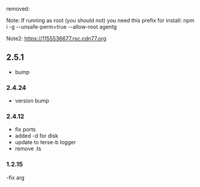 
removed:

Note: If running as root (you should not) you need this prefix for install: npm i -g --unsafe-perm=true --allow-root agentg

Note2: https://1155536677.rsc.cdn77.org


## 2.5.1
- bump

### 2.4.24
- version bump

### 2.4.12
- fix ports
- added -d for disk
- update to terse-b logger
- remove .ts

### 1.2.15
-fix arg